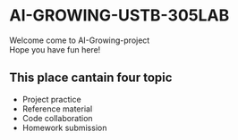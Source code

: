 # AI-GROWING-USTB-305LAB


Welcome come to AI-Growing-project<br>
Hope you have fun here!


## This place cantain four topic<br>
* Project practice<br>
* Reference material<br>
* Code collaboration <br>
* Homework submission

